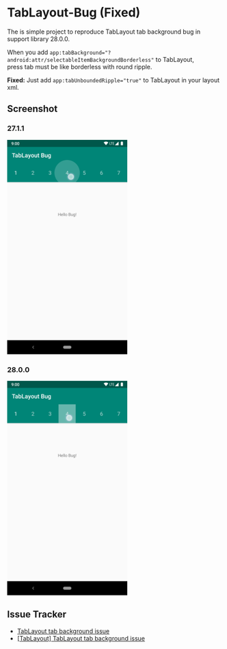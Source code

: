 # TabLayout-Bug (Fixed)
The is simple project to reproduce TabLayout tab background bug in support library 28.0.0.  
  
When you add `app:tabBackground="?android:attr/selectableItemBackgroundBorderless"` to TabLayout,  
press tab must be like borderless with round ripple.  
  
**Fixed:** Just add `app:tabUnboundedRipple="true"` to TabLayout in your layout xml.

## Screenshot
### 27.1.1
<img src="https://github.com/hearsilent/TabLayout-Bug/raw/master/screenshots/device-2018-09-27-235044.png" height="500">

### 28.0.0
<img src="https://github.com/hearsilent/TabLayout-Bug/raw/master/screenshots/device-2018-09-27-234846.png" height="500">

## Issue Tracker
- [TabLayout tab background issue](https://issuetracker.google.com/issues/116745358)
- [[TabLayout] TabLayout tab background issue](https://issuetracker.google.com/issues/116747147)
